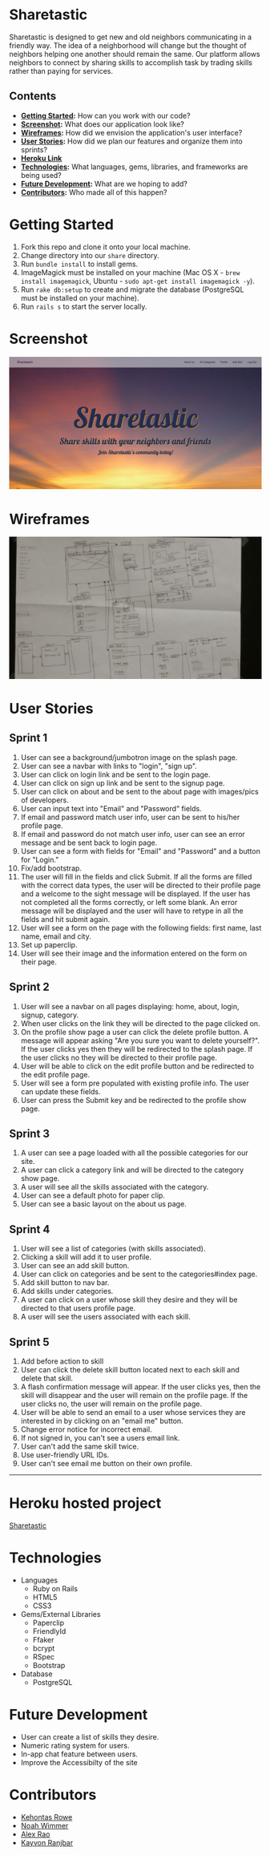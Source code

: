 # Sharetastic
Sharetastic is designed to get new and old neighbors communicating in a friendly way. The idea of a neighborhood will change but the thought of neighbors helping one another should remain the same. Our platform allows neighbors to connect by sharing skills to accomplish task by trading skills rather than paying for services.


## Contents
* **[Getting Started](#getting-started):** How can you work with our code?
* **[Screenshot](#screenshot):** What does our application look like?
* **[Wireframes](#wireframes):** How did we envision the application's user interface?
* **[User Stories](#user-stories):** How did we plan our features and organize them into sprints?
* **[Heroku Link](#heroku-hosted-project)**
* **[Technologies](#technologies):** What languages, gems, libraries, and frameworks are being used?
* **[Future Development](#future-development):** What are we hoping to add?
* **[Contributors](#contributors):** Who made all of this happen?

# Getting Started
1. Fork this repo and clone it onto your local machine.
2. Change directory into our `share` directory.
2. Run `bundle install` to install gems.
3. ImageMagick must be installed on your machine (Mac OS X - `brew install imagemagick`, Ubuntu - `sudo apt-get install imagemagick -y`).
4. Run `rake db:setup` to create and migrate the database (PostgreSQL must be installed on your machine).
5. Run `rails s` to start the server locally.

# Screenshot
<img src="ScreenShot.png">

# Wireframes
<img src="Wireframes.jpg">

# User Stories

## Sprint 1

1. User can see a background/jumbotron image on the splash page.
2. User can see a navbar with links to "login", "sign up".
3. User can click on login link and be sent to the login page.
4. User can click on sign up link and be sent to the signup page.
5. User can click on about and be sent to the about page with images/pics of developers.
6. User can input text into "Email" and "Password" fields.
7. If email and password match user info, user can be sent to his/her profile page.
8. If email and password do not match user info, user can see an error message and be sent back to login page.
9. User can see a form with fields for "Email" and "Password" and a button for "Login."
10. Fix/add bootstrap.
11. The user will fill in the fields and click Submit. If all the forms are filled with the correct data types, the user will be directed to their profile page and a welcome to the sight message will be displayed. If the user has not completed all the forms correctly, or left some blank. An error message will be displayed and the user will have to retype in all the fields and hit submit again.
12. User will see a form on the page with the following fields: first name, last name, email and city.
13. Set up paperclip.
14. User will see their image and the information entered on the form on their page.

## Sprint 2

1. User will see a navbar on all pages displaying: home, about, login, signup, category.
2. When user clicks on the link they will be directed to the page clicked on.
3. On the profile show page a user can click the delete profile button. A message will appear asking "Are you sure you want to delete yourself?". If the user clicks yes then they will be redirected to the splash page. If the user clicks no they will be directed to their profile page.
4. User will be able to click on the edit profile button and be redirected to the edit profile page.
5. User will see a form pre populated with existing profile info. The user can update these fields.
6. User can press the Submit key and be redirected to the profile show page.

## Sprint 3

1. A user can see a page loaded with all the possible categories for our site.
2. A user can click a category link and will be directed to the category show page.
3. A user will see all the skills associated with the category.
4. User can see a default photo for paper clip.
5. User can see a basic layout on the about us page.

## Sprint 4

1. User will see a list of categories (with skills associated).
2. Clicking a skill will add it to user profile.
3. User can see an add skill button.
4. User can click on categories and be sent to the categories#index page.
5. Add skill button to nav bar.
6. Add skills under categories.
7. A user can click on a user whose skill they desire and they will be directed to that users profile page.
8. A user will see the users associated with each skill.

## Sprint 5

1. Add before action to skill
2. User can click the delete skill button located next to each skill and delete that skill.
3. A flash confirmation message will appear. If the user clicks yes, then the skill will disappear and the user will remain on the profile page. If the user clicks no, the user will remain on the profile page.
4. User will be able to send an email to a user whose services they are interested in by clicking on an "email me" button.
5. Change error notice for incorrect email.
6. If not signed in, you can't see a users email link.
7. User can't add the same skill twice.
8. Use user-friendly URL IDs.
9. User can't see email me button on their own profile.

---

# Heroku hosted project
<a href="https://sharetastic.herokuapp.com/" target="_blank">Sharetastic</a>

# Technologies
* Languages
	* Ruby on Rails
	* HTML5
	* CSS3
* Gems/External Libraries
	* Paperclip
	* FriendlyId
	* Ffaker
	* bcrypt
	* RSpec
	* Bootstrap
* Database
	*  PostgreSQL

# Future Development
* User can create a list of skills they desire.
* Numeric rating system for users.
* In-app chat feature between users.
* Improve the Accessibilty of the site

# Contributors
* <a href="https://github.com/kehontas" target="_blank">Kehontas Rowe</a>
* <a href="https://github.com/nwimmer123" target="_blank">Noah Wimmer</a>
* <a href="https://github.com/alexpsu" target="_blank">Alex Rao</a>
* <a href="https://github.com/Kranjbar" target="_blank">Kayvon Ranjbar</a>
